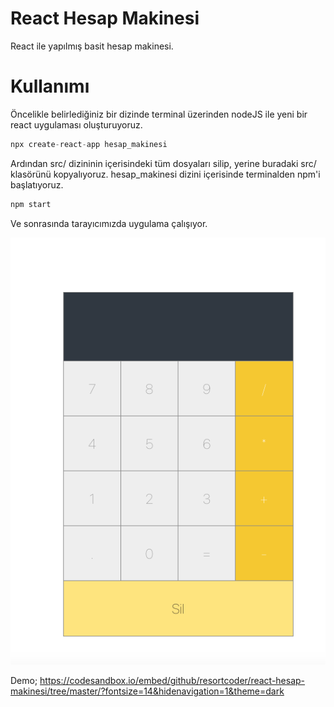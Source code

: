 # React Hesap Makinesi
React ile yapılmış basit hesap makinesi.

# Kullanımı
Öncelikle belirlediğiniz bir dizinde terminal üzerinden nodeJS ile yeni bir react uygulaması oluşturuyoruz.
``` js
npx create-react-app hesap_makinesi
```
Ardından src/ dizininin içerisindeki tüm dosyaları silip, yerine buradaki src/ klasörünü kopyalıyoruz.
hesap_makinesi dizini içerisinde terminalden npm'i başlatıyoruz.
``` js
npm start
```
Ve sonrasında tarayıcımızda uygulama çalışıyor.
<p align="center">
  <img src="ss.png">
</p>

Demo;
https://codesandbox.io/embed/github/resortcoder/react-hesap-makinesi/tree/master/?fontsize=14&hidenavigation=1&theme=dark
